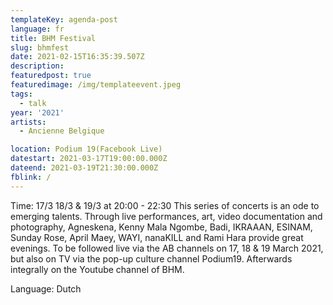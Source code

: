 ```yaml
---
templateKey: agenda-post
language: fr
title: BHM Festival
slug: bhmfest
date: 2021-02-15T16:35:39.507Z
description:
featuredpost: true
featuredimage: /img/templateevent.jpeg
tags:
  - talk
year: '2021'
artists:
  - Ancienne Belgique

location: Podium 19(Facebook Live)
datestart: 2021-03-17T19:00:00.000Z
dateend: 2021-03-19T21:30:00.000Z
fblink: /
---
```

Time: 17/3 18/3 & 19/3 at 20:00 - 22:30
This series of concerts is an ode to emerging talents. Through live performances, art, video documentation and photography, Agneskena, Kenny Mala Ngombe, Badi, IKRAAAN, ESINAM, Sunday Rose, April Maey, WAYI, nanaKILL and Rami Hara provide great evenings. To be followed live via the AB channels on 17, 18 & 19 March 2021, but also on TV via the pop-up culture channel Podium19. Afterwards integrally on the Youtube channel of BHM.

Language: Dutch
